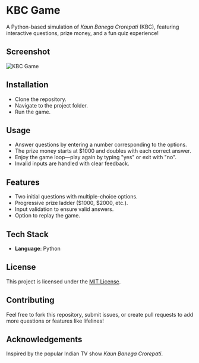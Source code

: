 # KBC Game
A Python-based simulation of *Kaun Banega Crorepati* (KBC), featuring interactive questions, prize money, and a fun quiz experience!

## Screenshot
![KBC Game](screenshots/kbc_game.png)

## Installation
- Clone the repository.
- Navigate to the project folder.
- Run the game.

## Usage
- Answer questions by entering a number corresponding to the options.
- The prize money starts at $1000 and doubles with each correct answer.
- Enjoy the game loop—play again by typing "yes" or exit with "no".
- Invalid inputs are handled with clear feedback.

## Features
- Two initial questions with multiple-choice options.
- Progressive prize ladder ($1000, $2000, etc.).
- Input validation to ensure valid answers.
- Option to replay the game.

## Tech Stack
- **Language**: Python

## License
This project is licensed under the [MIT License](LICENSE).

## Contributing
Feel free to fork this repository, submit issues, or create pull requests to add more questions or features like lifelines!

## Acknowledgements
Inspired by the popular Indian TV show *Kaun Banega Crorepati*.